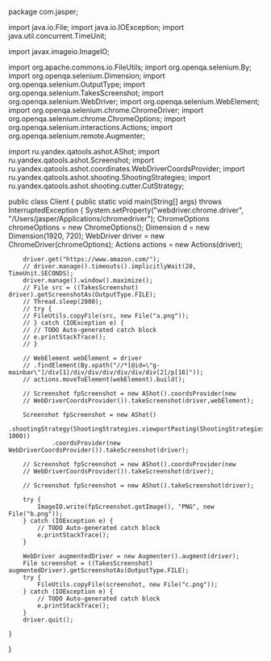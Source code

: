 package com.jasper;

import java.io.File;
import java.io.IOException;
import java.util.concurrent.TimeUnit;

import javax.imageio.ImageIO;

import org.apache.commons.io.FileUtils;
import org.openqa.selenium.By;
import org.openqa.selenium.Dimension;
import org.openqa.selenium.OutputType;
import org.openqa.selenium.TakesScreenshot;
import org.openqa.selenium.WebDriver;
import org.openqa.selenium.WebElement;
import org.openqa.selenium.chrome.ChromeDriver;
import org.openqa.selenium.chrome.ChromeOptions;
import org.openqa.selenium.interactions.Actions;
import org.openqa.selenium.remote.Augmenter;

import ru.yandex.qatools.ashot.AShot;
import ru.yandex.qatools.ashot.Screenshot;
import ru.yandex.qatools.ashot.coordinates.WebDriverCoordsProvider;
import ru.yandex.qatools.ashot.shooting.ShootingStrategies;
import ru.yandex.qatools.ashot.shooting.cutter.CutStrategy;

public class Client {
	public static void main(String[] args) throws InterruptedException {
		System.setProperty("webdriver.chrome.driver", "/Users/jasper/Applications/chromedriver");
		ChromeOptions chromeOptions = new ChromeOptions();
		Dimension d = new Dimension(1920, 720);
		WebDriver driver = new ChromeDriver(chromeOptions);
		Actions actions = new Actions(driver);

		driver.get("https://www.amazon.com/");
		// driver.manage().timeouts().implicitlyWait(20, TimeUnit.SECONDS);
		driver.manage().window().maximize();
		// File src = ((TakesScreenshot) driver).getScreenshotAs(OutputType.FILE);
		// Thread.sleep(2000);
		// try {
		// FileUtils.copyFile(src, new File("a.png"));
		// } catch (IOException e) {
		// // TODO Auto-generated catch block
		// e.printStackTrace();
		// }

		// WebElement webElement = driver
		// .findElement(By.xpath("//*[@id=\"g-mainbar\"]/div[1]/div/div/div/div/div/div[2]/p[18]"));
		// actions.moveToElement(webElement).build();

		// Screenshot fpScreenshot = new AShot().coordsProvider(new
		// WebDriverCoordsProvider()).takeScreenshot(driver,webElement);

		Screenshot fpScreenshot = new AShot()
				.shootingStrategy(ShootingStrategies.viewportPasting(ShootingStrategies.scaling(2f), 1000))
				.coordsProvider(new WebDriverCoordsProvider()).takeScreenshot(driver);

		// Screenshot fpScreenshot = new AShot().coordsProvider(new
		// WebDriverCoordsProvider()).takeScreenshot(driver);

		// Screenshot fpScreenshot = new AShot().takeScreenshot(driver);

		try {
			ImageIO.write(fpScreenshot.getImage(), "PNG", new File("b.png"));
		} catch (IOException e) {
			// TODO Auto-generated catch block
			e.printStackTrace();
		}

		WebDriver augmentedDriver = new Augmenter().augment(driver);
		File screenshot = ((TakesScreenshot) augmentedDriver).getScreenshotAs(OutputType.FILE);
		try {
			FileUtils.copyFile(screenshot, new File("c.png"));
		} catch (IOException e) {
			// TODO Auto-generated catch block
			e.printStackTrace();
		}
		driver.quit();

	}
}
